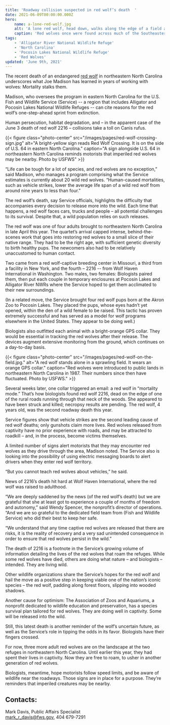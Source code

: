 ```yaml
---
title: 'Roadway collision suspected in red wolf’s death  '
date: 2021-06-09T00:00:00.000Z
hero:
    name: a-lone-red-wolf.jpg
    alt: 'A lone red wolf, head down, walks along the edge of a field at Alligator River NWR'
    caption: 'Red wolves once were found across much of the Southeastern United States. Today, about 20 live at Alligator River and Pocosin Lakes National Wildlife Refuges. Photo by USFWS.'
tags:
    - 'Alligator River National Wildlife Refuge'
    - 'North Carolina'
    - 'Pocosin Lakes National Wildlife Refuge'
    - 'Red Wolves'
updated: 'June 9th, 2021'
---
```


The recent death of an endangered [red wolf](/wildlife/mammals/red-wolf/) in northeastern North Carolina underscores what Joe Madison has learned in years of working with wolves: Mortality stalks them.

Madison, who oversees the program in eastern North Carolina for the U.S. Fish and Wildlife Service (Service) -- a region that includes Alligator and Pocosin Lakes National Wildlife Refuges -- can cite reasons for the red wolf’s one-step-ahead sprint from extinction.

Human persecution, habitat degradation, and – in the apparent case of the June 3 death of red wolf 2216 – collisions take a toll on Canis rufus.

{{< figure class="photo-center" src="/images/pages/red-wolf-crossing-sign.jpg" alt="A bright-yellow sign reads Red Wolf Crossing. It is on the side of U.S. 64 in eastern North Carolina." caption="A sign alongside U.S. 64 in northeastern North Carolina reminds motorists that imperiled red wolves may be nearby. Photo by USFWS" >}}

“Life can be tough for a lot of species, and red wolves are no exception,” said Madison, who manages a program comprising what the Service estimates is currently about 20 wild red wolves. “Human-caused mortalities, such as vehicle strikes, lower the average life span of a wild red wolf from around nine years to less than four.”

The red wolf’s death, say Service officials, highlights the difficulty that accompanies every decision to release more into the wild. Each time that happens, a red wolf faces cars, trucks and people – all potential challenges to its survival. Despite that, a wild population relies on such releases.

The red wolf was one of four adults brought to northeastern North Carolina in late April this year. The quartet’s arrival capped intense, behind-the-scenes work that goes into restoring red wolves to a small slice of their native range. They had to be the right age, with sufficient genetic diversity to birth healthy pups. The newcomers also had to be relatively unaccustomed to human contact.

Two came from a red wolf-captive breeding center in Missouri, a third from a facility in New York, and the fourth – 2216 -- from Wolf Haven International in Washington. Two males, two females: Biologists paired them, then put each couple in temporary enclosures at Pocosin Lakes and Alligator River NWRs where the Service hoped to get them acclimated to their new surroundings.

(In a related move, the Service brought four red wolf pups born at the Akron Zoo to Pocosin Lakes. They placed the pups, whose eyes hadn’t yet opened, within the den of a wild female to be raised. This tactic has proven extremely successful and has served as a model for wolf programs elsewhere in the United States. They appear to be doing well.)

Biologists also outfitted each animal with a bright-orange GPS collar. They would be essential in tracking the red wolves after their release. The devices augment extensive monitoring from the ground, which continues on a day-to-day basis.

{{< figure class="photo-center" src="/images/pages/red-wolf-on-the-field.jpg." alt="A red wolf stands alone in a sprawling field. It wears an orange GPS collar." caption="Red wolves were introduced to public lands in northeastern North Carolina in 1987. Their numbers since then have fluctuated. Photo by USFWS." >}}

Several weeks later, one collar triggered an email: a red wolf in “mortality mode.” That’s how biologists found red wolf 2216, dead on the edge of one of the rural roads running through that neck of the woods. She appeared to have been struck and killed; necropsy results are pending.   The red wolf, 4 years old, was the second roadway death this year.

Service figures show that vehicle strikes are the second leading cause of red wolf deaths; only gunshots claim more lives. Red wolves released from captivity have no prior experience with roads, and may be attracted to roadkill – and, in the process, become victims themselves.

A limited number of signs alert motorists that they may encounter red wolves as they drive through the area, Madison noted. The Service also is looking into the possibility of using electric messaging boards to alert drivers when they enter red wolf territory.

“But you cannot teach red wolves about vehicles,” he said.

News of 2216’s death hit hard at Wolf Haven International, where the red wolf was raised to adulthood.

“We are deeply saddened by the news (of the red wolf’s death) but we are grateful that she at least got to experience a couple of months of freedom and autonomy,” said Wendy Spencer, the nonprofit’s director of operations. “And we are so grateful to the dedicated field team from (Fish and Wildlife Service) who did their best to keep her safe.

“We understand that any time captive red wolves are released that there are risks, it is the reality of recovery and a very sad unintended consequence in order to ensure that red wolves persist in the wild.”

The death of 2216 is a footnote in the Service’s growing volume of information detailing the lives of the red wolves that roam the refuges. While some red wolves have died, others are doing what nature – and biologists – intended. They are living wild.

Other wildlife organizations share the Service’s hopes for the red wolf and hail the move as a positive step in keeping viable one of the nation’s iconic species – the red wolf, padding along forest floors, slipping into wooded shadows.

Another cause for optimism: The Association of Zoos and Aquariums, a nonprofit dedicated to wildlife education and preservation, has a species survival plan tailored for red wolves. They are doing well in captivity. Some will be released into the wild.

Still, this latest death is another reminder of the wolf’s uncertain future, as well as the Service’s role in tipping the odds in its favor. Biologists have their fingers crossed.

For now, three more adult red wolves are on the landscape at the two refuges in northeastern North Carolina. Until earlier this year, they had spent their lives in captivity. Now they are free to roam, to usher in another generation of red wolves.

Biologists, meantime, hope motorists follow speed limits, and be aware of wildlife near the roadways. Those signs are in place for a purpose.  They’re reminders that imperiled creatures may be nearby.

## Contacts:

Mark Davis, Public Affairs Specialist  
[mark_r_davis@fws.gov](mailto:mark_r_davis@fws.gov), 404 679-7291

